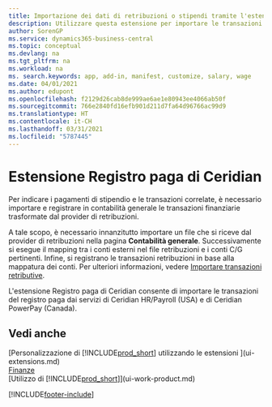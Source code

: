```yaml
---
title: Importazione dei dati di retribuzioni o stipendi tramite l'estensione Registro paga di Ceridian
description: Utilizzare questa estensione per importare le transazioni del registro paga dai servizi di Ceridian HR/Payroll (USA) e di Ceridian PowerPay (Canada).
author: SorenGP
ms.service: dynamics365-business-central
ms.topic: conceptual
ms.devlang: na
ms.tgt_pltfrm: na
ms.workload: na
ms. search.keywords: app, add-in, manifest, customize, salary, wage
ms.date: 04/01/2021
ms.author: edupont
ms.openlocfilehash: f2129d26cab8de999ae6ae1e80943ee4066ab50f
ms.sourcegitcommit: 766e2840fd16efb901d211d7fa64d96766ac99d9
ms.translationtype: HT
ms.contentlocale: it-CH
ms.lasthandoff: 03/31/2021
ms.locfileid: "5787445"
---
```

# <a name="the-ceridian-payroll-extension"></a>Estensione Registro paga di Ceridian

Per indicare i pagamenti di stipendio e le transazioni correlate, è necessario importare e registrare in contabilità generale le transazioni finanziarie trasformate dal provider di retribuzioni.

A tale scopo, è necessario innanzitutto importare un file che si riceve dal provider di retribuzioni nella pagina **Contabilità generale**. Successivamente si esegue il mapping tra i conti esterni nel file retribuzioni e i conti C/G pertinenti. Infine, si registrano le transazioni retribuzioni in base alla mappatura dei conti. Per ulteriori informazioni, vedere [Importare transazioni retributive](finance-how-import-payroll-transactions.md).

L'estensione Registro paga di Ceridian consente di importare le transazioni del registro paga dai servizi di Ceridian HR/Payroll (USA) e di Ceridian PowerPay (Canada).

## <a name="see-also"></a>Vedi anche

[Personalizzazione di [!INCLUDE[prod_short](includes/prod_short.md)] utilizzando le estensioni ](ui-extensions.md)  
[Finanze](finance.md)  
[Utilizzo di [!INCLUDE[prod_short](includes/prod_short.md)]](ui-work-product.md)  


[!INCLUDE[footer-include](includes/footer-banner.md)]